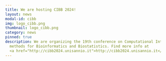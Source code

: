 ```yaml
---
title: We are hosting CIBB 2024!
layout: news
modal-id: cibb
img: logo_cibb.png
thumbnail: logo_cibb.png
category: news
pinned: true
description: We are organizing the 19th conference on Computational Intelligence
  methods for Bioinformatics and Biostatistics. Find more info at
  <a href="http://cibb2024.unisannio.it">http://cibb2024.unisannio.it</a>!
---
```

